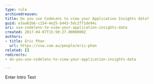 ```yaml
---
type: rule
archivedreason: 
title: Do you use CodeLens to view your Application Insights data?
guid: e3aa62b6-c154-4e25-b443-5dc2f71de94c
uri: use-codelens-to-view-your-application-insights-data
created: 2017-04-07T15:50:27.0000000Z
authors:
- title: Eric Phan
  url: https://ssw.com.au/people/eric-phan
related: []
redirects:
- do-you-use-codelens-to-view-your-application-insights-data

---
```



Enter Intro Text
<br><excerpt class='endintro'></excerpt><br>



